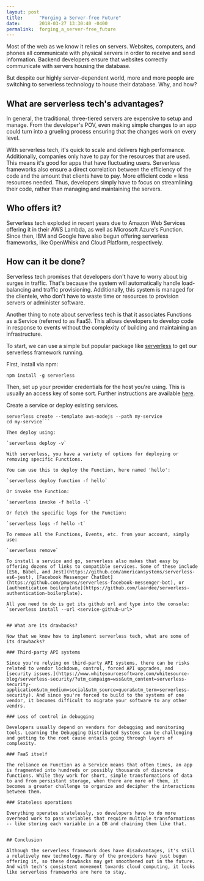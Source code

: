 ```yaml
---
layout: post
title:      "Forging a Server-free Future"
date:       2018-03-27 13:30:40 -0400
permalink:  forging_a_server-free_future
---
```


Most of the web as we know it relies on servers. Websites, computers, and phones all communicate with physical servers in order to receive and send information. Backend developers ensure that websites correctly communicate with servers housing the database. 

But despite our highly server-dependent world, more and more people are switching to serverless technology to house their database. Why, and how? 

## What are serverless tech's advantages? 

In general, the traditional, three-tiered servers are expensive to setup and manage. From the developer's POV, even making simple changes to an app could turn into a grueling process ensuring that the changes work on every level.

With serverless tech, it's quick to scale and delivers high performance. Additionally, companies only have to pay for the resources that are used. This means it's good for apps that have fluctuating users. Serverless frameworks also ensure a direct correlation  between the efficiency of the code and the amount that clients have to pay. More efficient code = less resources needed. Thus, developers simply have to focus on streamlining their code, rather than managing and maintaining the servers. 

## Who offers it? 

Serverless tech exploded in recent years due to Amazon Web Services offering it in their AWS Lambda, as well as Microsoft Azure's Function. Since then, IBM and Google have also begun offering serverless frameworks, like OpenWhisk and Cloud Platform, respectively. 

## How can it be done? 

Serverless tech promises that developers don't have to worry about big surges in traffic. That's because the system will automatically handle load-balancing and traffic provisioning. Additionally, this system is managed for the clientele, who don't have to waste time or resources to provision servers or administer software. 

Another thing to note about serverless tech is that it associates Functions as a Service (referred to as FaaS). This allows developers to develop code in response to events without the complexity of building and maintaining an infrastructure.  

To start, we can use a simple but popular package like [serverless](https://github.com/serverless/serverless) to get our serverless framework  running.

First, install via npm: 

`npm install -g serverless`

Then, set up your provider credentials for the host you're using. This is usually an access key of some sort. Further instructions are available [here](https://github.com/serverless/serverless/blob/master/docs/providers/aws/guide/credentials.md).

Create a service or deploy existing services.

```
serverless create --template aws-nodejs --path my-service
cd my-service```

Then deploy using: 

`serverless deploy -v`

With serverless, you have a variety of options for deploying or removing specific Functions.

You can use this to deploy the Function, here named 'hello': 

`serverless deploy function -f hello`

Or invoke the Function: 

`serverless invoke -f hello -l`

Or fetch the specific logs for the Function:

`serverless logs -f hello -t`

To remove all the Functions, Events, etc. from your account, simply use: 

`serverless remove`

To install a service and go, serverless also makes that easy by offering dozens of links to compatible services. Some of these include [ES6, Babel, and Jest](https://github.com/americansystems/serverless-es6-jest), [Facebook Messenger ChatBot](https://github.com/pmuens/serverless-facebook-messenger-bot), or [authentication boilerplate](https://github.com/laardee/serverless-authentication-boilerplate).

All you need to do is get its github url and type into the console: 
`serverless install --url <service-github-url>`


## What are its drawbacks?

Now that we know how to implement serverless tech, what are some of its drawbacks? 

### Third-party API systems

Since you're relying on third-party API systems, there can be risks related to vendor lockdown, control, forced API upgrades, and [security issues.](https://www.whitesourcesoftware.com/whitesource-blog/serverless-security/?utm_campaign=wss&utm_content=serverless-security-application&utm_medium=social&utm_source=quora&utm_term=serverless-security). And since you're forced to build to the systems of one vendor, it becomes difficult to migrate your software to any other vendrs. 

### Loss of control in debugging

Developers usually depend on vendors for debugging and monitoring tools. Learning the Debugging Distributed Systems can be challenging and getting to the root cause entails going through layers of complexity. 

### FaaS itself

The reliance on Function as a Service means that often times, an app is fragmented into hundreds or possibly thousands of discrete functions. While they work for short, simple transformations of data to and from persistant storage, when there are more of them, it becomes a greater challenge to organize and decipher the interactions between them. 

### Stateless operations 

Everything operates statelessly, so developers have to do more overhead work to pass variables that require multiple transformations -- like storing each variable in a DB and chaining them like that. 


## Conclusion

Although the serverless framework does have disadvantages, it's still a relatively new technology. Many of the providers have just begun offering it, so these drawbacks may get smoothened out in the future. And with tech's consistent movement towards cloud computing, it looks like serverless frameworks are here to stay.






